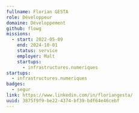 ```yaml
---
fullname: Florian GESTA
role: Développeur
domaine: Développement
github: flowg
missions:
  - start: 2022-05-09
    end: 2024-10-01
    status: service
    employer: Malt
    startups:
      - infrastructures.numeriques
startups:
  - infrastructures.numeriques
badges:
  - segur
link: https://www.linkedin.com/in/floriangesta/
uuid: 3875f9f9-be22-4374-bf39-bdf64e46cebf
---
```

